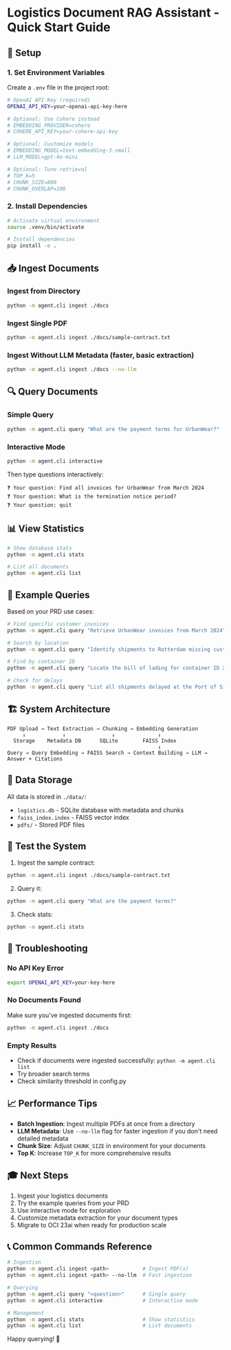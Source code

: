 # Logistics Document RAG Assistant - Quick Start Guide

## 🚀 Setup

### 1. Set Environment Variables

Create a `.env` file in the project root:

```bash
# OpenAI API Key (required)
OPENAI_API_KEY=your-openai-api-key-here

# Optional: Use Cohere instead
# EMBEDDING_PROVIDER=cohere
# COHERE_API_KEY=your-cohere-api-key

# Optional: Customize models
# EMBEDDING_MODEL=text-embedding-3-small
# LLM_MODEL=gpt-4o-mini

# Optional: Tune retrieval
# TOP_K=5
# CHUNK_SIZE=800
# CHUNK_OVERLAP=100
```

### 2. Install Dependencies

```bash
# Activate virtual environment
source .venv/bin/activate

# Install dependencies
pip install -e .
```

## 📥 Ingest Documents

### Ingest from Directory

```bash
python -m agent.cli ingest ./docs
```

### Ingest Single PDF

```bash
python -m agent.cli ingest ./docs/sample-contract.txt
```

### Ingest Without LLM Metadata (faster, basic extraction)

```bash
python -m agent.cli ingest ./docs --no-llm
```

## 🔍 Query Documents

### Simple Query

```bash
python -m agent.cli query "What are the payment terms for UrbanWear?"
```

### Interactive Mode

```bash
python -m agent.cli interactive
```

Then type questions interactively:
```
❓ Your question: Find all invoices for UrbanWear from March 2024
❓ Your question: What is the termination notice period?
❓ Your question: quit
```

## 📊 View Statistics

```bash
# Show database stats
python -m agent.cli stats

# List all documents
python -m agent.cli list
```

## 🎯 Example Queries

Based on your PRD use cases:

```bash
# Find specific customer invoices
python -m agent.cli query "Retrieve UrbanWear invoices from March 2024"

# Search by location
python -m agent.cli query "Identify shipments to Rotterdam missing customs clearance"

# Find by container ID
python -m agent.cli query "Locate the bill of lading for container ID XYZ123"

# Check for delays
python -m agent.cli query "List all shipments delayed at the Port of Singapore"
```

## 🏗️ System Architecture

```
PDF Upload → Text Extraction → Chunking → Embedding Generation
     ↓            ↓               ↓              ↓
  Storage    Metadata DB      SQLite        FAISS Index
                                                 ↓
Query → Query Embedding → FAISS Search → Context Building → LLM → Answer + Citations
```

## 📁 Data Storage

All data is stored in `./data/`:
- `logistics.db` - SQLite database with metadata and chunks
- `faiss_index.index` - FAISS vector index
- `pdfs/` - Stored PDF files

## 🧪 Test the System

1. Ingest the sample contract:
```bash
python -m agent.cli ingest ./docs/sample-contract.txt
```

2. Query it:
```bash
python -m agent.cli query "What are the payment terms?"
```

3. Check stats:
```bash
python -m agent.cli stats
```

## 🔧 Troubleshooting

### No API Key Error
```bash
export OPENAI_API_KEY=your-key-here
```

### No Documents Found
Make sure you've ingested documents first:
```bash
python -m agent.cli ingest ./docs
```

### Empty Results
- Check if documents were ingested successfully: `python -m agent.cli list`
- Try broader search terms
- Check similarity threshold in config.py

## 📈 Performance Tips

- **Batch Ingestion**: Ingest multiple PDFs at once from a directory
- **LLM Metadata**: Use `--no-llm` flag for faster ingestion if you don't need detailed metadata
- **Chunk Size**: Adjust `CHUNK_SIZE` in environment for your documents
- **Top K**: Increase `TOP_K` for more comprehensive results

## 🎓 Next Steps

1. Ingest your logistics documents
2. Try the example queries from your PRD
3. Use interactive mode for exploration
4. Customize metadata extraction for your document types
5. Migrate to OCI 23ai when ready for production scale

## 📞 Common Commands Reference

```bash
# Ingestion
python -m agent.cli ingest <path>           # Ingest PDF(s)
python -m agent.cli ingest <path> --no-llm  # Fast ingestion

# Querying
python -m agent.cli query "<question>"      # Single query
python -m agent.cli interactive             # Interactive mode

# Management
python -m agent.cli stats                   # Show statistics
python -m agent.cli list                    # List documents
```

Happy querying! 🎉

